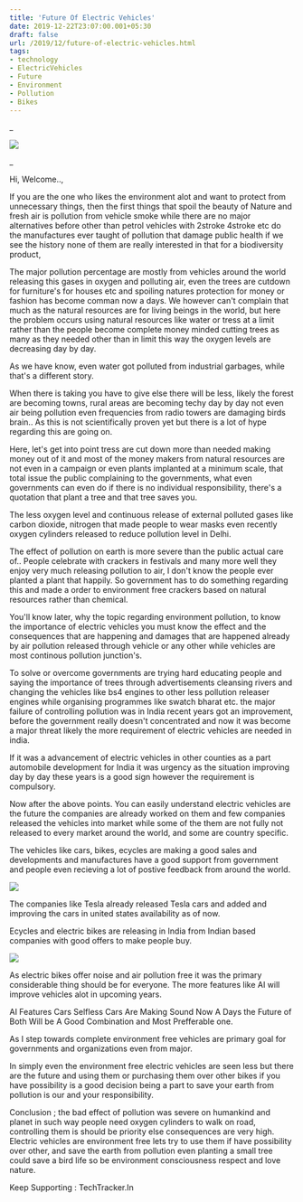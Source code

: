 ```yaml
---
title: 'Future Of Electric Vehicles'
date: 2019-12-22T23:07:00.001+05:30
draft: false
url: /2019/12/future-of-electric-vehicles.html
tags: 
- technology
- ElectricVehicles
- Future
- Environment
- Pollution
- Bikes
---
```


_

  

[![](https://lh3.googleusercontent.com/-90vYMKOoEAc/Xg_90cnf0HI/AAAAAAAAAgU/V6hr5cbwotop-caS-13sq1Uuc3XC2VmGwCLcBGAsYHQ/s1600/IMG_20200104_081605_870.jpg)](https://lh3.googleusercontent.com/-90vYMKOoEAc/Xg_90cnf0HI/AAAAAAAAAgU/V6hr5cbwotop-caS-13sq1Uuc3XC2VmGwCLcBGAsYHQ/s1600/IMG_20200104_081605_870.jpg)

  












_

Hi, Welcome..,

  

If you are the one who likes the environment alot and want to protect from unnecessary things, then the first things that spoil the beauty of Nature and fresh air is pollution from vehicle smoke while there are no major alternatives before other than petrol vehicles with 2stroke 4stroke etc do the manufactures ever taught of pollution that damage public health if we see the history none of them are really interested in that for a biodiversity product,

  

The major pollution percentage are mostly from vehicles around the world releasing this gases in oxygen and polluting air, even the trees are cutdown for furniture's for houses etc and spoiling natures protection for money or fashion has become comman now a days. We however can't complain that much as the natural resources are for living beings in the world, but here the problem occurs using natural resources like water or tress at a limit rather than the people become complete money minded cutting trees as many as they needed other than in limit this way the oxygen levels are decreasing day by day.

  

As we have know, even water got polluted from industrial garbages, while that's a different story.

  

When there is taking you have to give else there will be less, likely the forest are becoming towns, rural areas are becoming techy day by day not even air being pollution even frequencies from radio towers are damaging birds brain.. As this is not scientifically proven yet but there is a lot of hype regarding this are going on.

  

Here, let's get into point tress are cut down more than needed making money out of it and most of the money makers from natural resources are not even in a campaign or even plants implanted at a minimum scale, that total issue the public complaining to the governments, what even governments can even do if there is no individual responsibility, there's a quotation that plant a tree and that tree saves you.

  

The less oxygen level and continuous release of external polluted gases like carbon dioxide, nitrogen that made people to wear masks even recently oxygen cylinders released to reduce pollution level in Delhi.

  

The effect of pollution on earth is more severe than the public actual care of.. People celebrate with crackers in festivals and many more well they enjoy very much releasing pollution to air, I don't know the people ever planted a plant that happily. So government has to do something regarding this and made a order to environment free crackers based on natural resources rather than chemical.

  

You'll know later, why the topic regarding environment pollution, to know the importance of electric vehicles you must know the effect and the consequences that are happening and damages that are happened already by air pollution released through vehicle or any other while vehicles are most continous pollution junction's.

  

To solve or overcome governments are trying hard educating people and saying the importance of trees through advertisements cleansing rivers and changing the vehicles like bs4 engines to other less pollution releaser engines while organising programmes like swatch bharat etc. the major failure of controlling pollution was in India recent years got an improvement, before the government really doesn't concentrated and now it was become a major threat likely the more requirement of electric vehicles are needed in india.

  

If it was a advancement of electric vehicles in other counties as a part automobile development for India it was urgency as the situation improving day by day these years is a good sign however the requirement is compulsory.

  

Now after the above points. You can easily understand electric vehicles are the future the companies are already worked on them and few companies released the vehicles into market while some of the them are not fully not released to every market around the world, and some are country specific.

  

The vehicles like cars, bikes, ecycles are making a good sales and developments and manufactures have a good support from government and people even recieving a lot of postive feedback from around the world.

  

[![](https://lh3.googleusercontent.com/-QBrtJlMvxX0/Xg_90wOo5eI/AAAAAAAAAgc/MHtTC2570LQXZySN7ITG5MiKfJjEKpagACLcBGAsYHQ/s1600/tesla-1738969__480.webp)](https://lh3.googleusercontent.com/-QBrtJlMvxX0/Xg_90wOo5eI/AAAAAAAAAgc/MHtTC2570LQXZySN7ITG5MiKfJjEKpagACLcBGAsYHQ/s1600/tesla-1738969__480.webp)

  

The companies like Tesla already released Tesla cars and added and improving the cars in united states availability as of now.

  

Ecycles and electric bikes are releasing in India from Indian based companies with good offers to make people buy.

  

[![](https://lh3.googleusercontent.com/-Ws84K7cYp6o/Xg_92dRybJI/AAAAAAAAAgk/DIaLPtWv9RMtMqKnlM1BghDuFZHHyutNQCLcBGAsYHQ/s1600/IMG_20200104_081541_180.jpg)](https://lh3.googleusercontent.com/-Ws84K7cYp6o/Xg_92dRybJI/AAAAAAAAAgk/DIaLPtWv9RMtMqKnlM1BghDuFZHHyutNQCLcBGAsYHQ/s1600/IMG_20200104_081541_180.jpg)

  

As electric bikes offer noise and air pollution free it was the primary considerable thing should be for everyone. The more features like AI will improve vehicles alot in upcoming years.

  

AI Features Cars Selfless Cars Are Making Sound Now A Days the Future of Both Will be A Good Combination and Most Prefferable one.

  

As I step towards complete environment free vehicles are primary goal for governments and organizations even from major.

  

In simply even the environment free electric vehicles are seen less but there are the future and using them or purchasing them over other bikes if you have possibility is a good decision being a part to save your earth from pollution is our and your responsibility.

  

Conclusion ; the bad effect of pollution was severe on humankind and planet in such way people need oxygen cylinders to walk on road, controlling them is should be priority else consequences are very high. Electric vehicles are environment free lets try to use them if have possibility over other, and save the earth from pollution even planting a small tree could save a bird life so be environment consciousness respect and love nature.

  

Keep Supporting : TechTracker.In